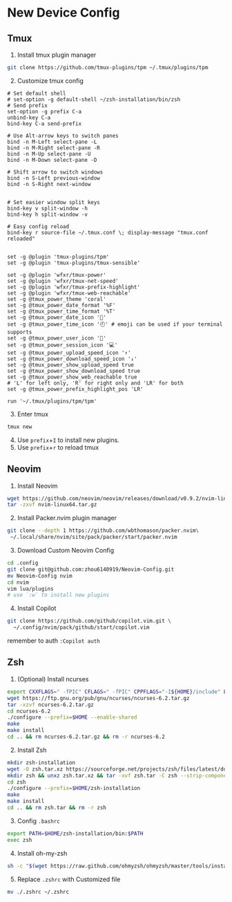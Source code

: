 # New Device Config

## Tmux

1. Install tmux plugin manager
```bash
git clone https://github.com/tmux-plugins/tpm ~/.tmux/plugins/tpm
```

2. Customize tmux config
```
# Set default shell
# set-option -g default-shell ~/zsh-installation/bin/zsh
# Send prefix
set-option -g prefix C-a
unbind-key C-a
bind-key C-a send-prefix

# Use Alt-arrow keys to switch panes
bind -n M-Left select-pane -L
bind -n M-Right select-pane -R
bind -n M-Up select-pane -U
bind -n M-Down select-pane -D

# Shift arrow to switch windows
bind -n S-Left previous-window
bind -n S-Right next-window


# Set easier window split keys
bind-key v split-window -h
bind-key h split-window -v

# Easy config reload
bind-key r source-file ~/.tmux.conf \; display-message "tmux.conf reloaded"


set -g @plugin 'tmux-plugins/tpm'
set -g @plugin 'tmux-plugins/tmux-sensible'

set -g @plugin 'wfxr/tmux-power'
set -g @plugin 'wfxr/tmux-net-speed'
set -g @plugin 'wfxr/tmux-prefix-highlight'
set -g @plugin 'wfxr/tmux-web-reachable'
set -g @tmux_power_theme 'coral'
set -g @tmux_power_date_format '%F'
set -g @tmux_power_time_format '%T'
set -g @tmux_power_date_icon '📅'
set -g @tmux_power_time_icon '🕘' # emoji can be used if your terminal supports
set -g @tmux_power_user_icon '🔑'
set -g @tmux_power_session_icon '💻'
set -g @tmux_power_upload_speed_icon '↑'
set -g @tmux_power_download_speed_icon '↓'
set -g @tmux_power_show_upload_speed true
set -g @tmux_power_show_download_speed true
set -g @tmux_power_show_web_reachable true
# 'L' for left only, 'R' for right only and 'LR' for both
set -g @tmux_power_prefix_highlight_pos 'LR'

run '~/.tmux/plugins/tpm/tpm'
```

3. Enter tmux
```bash
tmux new
```

4. Use `prefix`+`I` to install new plugins.
5. Use `prefix`+`r` to reload tmux

## Neovim

1. Install Neovim
```bash
wget https://github.com/neovim/neovim/releases/download/v0.9.2/nvim-linux64.tar.gz
tar -zxvf nvim-linux64.tar.gz
```

2. Install Packer.nvim plugin manager

```bash
git clone --depth 1 https://github.com/wbthomason/packer.nvim\
 ~/.local/share/nvim/site/pack/packer/start/packer.nvim
```


3. Download Custom Neovim Config
```bash
cd .config
git clone git@github.com:zhou6140919/Neovim-Config.git
mv Neovim-Config nvim
cd nvim
vim lua/plugins
# use `:w` to install new plugins
```

4. Install Copilot
```bash
git clone https://github.com/github/copilot.vim.git \
  ~/.config/nvim/pack/github/start/copilot.vim
```
remember to auth
`:Copilot auth`

## Zsh

1. (Optional) Install ncurses
```bash
export CXXFLAGS=" -fPIC" CFLAGS=" -fPIC" CPPFLAGS="-I${HOME}/include" LDFLAGS="-L${HOME}/lib"
wget https://ftp.gnu.org/pub/gnu/ncurses/ncurses-6.2.tar.gz
tar -xzvf ncurses-6.2.tar.gz
cd ncurses-6.2
./configure --prefix=$HOME --enable-shared
make
make install
cd .. && rm ncurses-6.2.tar.gz && rm -r ncurses-6.2
```

2. Install Zsh
```bash
mkdir zsh-installation
wget -O zsh.tar.xz https://sourceforge.net/projects/zsh/files/latest/download
mkdir zsh && unxz zsh.tar.xz && tar -xvf zsh.tar -C zsh --strip-components 1
cd zsh
./configure --prefix=$HOME/zsh-installation
make
make install
cd .. && rm zsh.tar && rm -r zsh
```

3. Config `.bashrc`

```bash
export PATH=$HOME/zsh-installation/bin:$PATH
exec zsh
```

4. Install oh-my-zsh
```bash
sh -c "$(wget https://raw.github.com/ohmyzsh/ohmyzsh/master/tools/install.sh -O -)"
```

5. Replace `.zshrc` with Customized file
```bash
mv ./.zshrc ~/.zshrc
```
